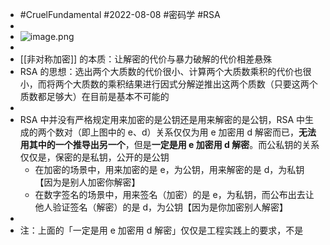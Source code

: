 - #CruelFundamental #2022-08-08 #密码学 #RSA
-
- ![image.png](../assets/image_1659938674558_0.png)
-
- [[非对称加密]] 的本质：让解密的代价与暴力破解的代价相差悬殊
- RSA 的思想：选出两个大质数的代价很小、计算两个大质数乘积的代价也很小，而将两个大质数的乘积结果进行因式分解逆推出这两个质数（只要这两个质数都足够大）在目前是基本不可能的
-
- RSA 中并没有严格规定用来加密的是公钥还是用来解密的是公钥，RSA 中生成的两个数对（即上图中的 e、d）关系仅仅为用 e 加密用 d 解密而已，**无法用其中的一个推导出另一个**，但是**一定是用 e 加密用 d 解密**。而公私钥的关系仅仅是，保密的是私钥，公开的是公钥
	- 在加密的场景中，用来加密的是 e，为公钥，用来解密的是 d，为私钥【因为是别人加密你解密】
	- 在数字签名的场景中，用来签名（加密）的是 e，为私钥，而公布出去让他人验证签名（解密）的是 d，为公钥【因为是你加密别人解密】
-
- 注：上面的「一定是用 e 加密用 d 解密」仅仅是工程实践上的要求，不是